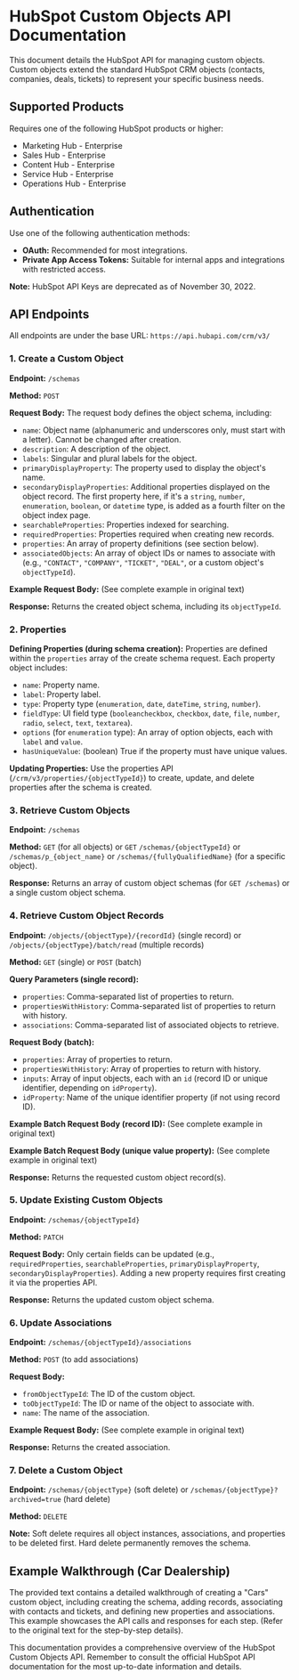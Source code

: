 # HubSpot Custom Objects API Documentation

This document details the HubSpot API for managing custom objects.  Custom objects extend the standard HubSpot CRM objects (contacts, companies, deals, tickets) to represent your specific business needs.

## Supported Products

Requires one of the following HubSpot products or higher:

* Marketing Hub - Enterprise
* Sales Hub - Enterprise
* Content Hub - Enterprise
* Service Hub - Enterprise
* Operations Hub - Enterprise


## Authentication

Use one of the following authentication methods:

* **OAuth:**  Recommended for most integrations.
* **Private App Access Tokens:**  Suitable for internal apps and integrations with restricted access.

**Note:** HubSpot API Keys are deprecated as of November 30, 2022.


## API Endpoints

All endpoints are under the base URL: `https://api.hubapi.com/crm/v3/`


### 1. Create a Custom Object

**Endpoint:** `/schemas`

**Method:** `POST`

**Request Body:**  The request body defines the object schema, including:

* `name`:  Object name (alphanumeric and underscores only, must start with a letter).  Cannot be changed after creation.
* `description`:  A description of the object.
* `labels`:  Singular and plural labels for the object.
* `primaryDisplayProperty`:  The property used to display the object's name.
* `secondaryDisplayProperties`:  Additional properties displayed on the object record.  The first property here, if it's a `string`, `number`, `enumeration`, `boolean`, or `datetime` type, is added as a fourth filter on the object index page.
* `searchableProperties`:  Properties indexed for searching.
* `requiredProperties`: Properties required when creating new records.
* `properties`: An array of property definitions (see section below).
* `associatedObjects`: An array of object IDs or names to associate with (e.g., `"CONTACT"`, `"COMPANY"`, `"TICKET"`, `"DEAL"`, or a custom object's `objectTypeId`).

**Example Request Body:** (See complete example in original text)

**Response:**  Returns the created object schema, including its `objectTypeId`.


### 2. Properties

**Defining Properties (during schema creation):** Properties are defined within the `properties` array of the create schema request.  Each property object includes:

* `name`: Property name.
* `label`: Property label.
* `type`: Property type (`enumeration`, `date`, `dateTime`, `string`, `number`).
* `fieldType`:  UI field type (`booleancheckbox`, `checkbox`, `date`, `file`, `number`, `radio`, `select`, `text`, `textarea`).
* `options` (for `enumeration` type): An array of option objects, each with `label` and `value`.
* `hasUniqueValue`: (boolean) True if the property must have unique values.


**Updating Properties:** Use the properties API (`/crm/v3/properties/{objectTypeId}`) to create, update, and delete properties after the schema is created.


### 3. Retrieve Custom Objects

**Endpoint:** `/schemas`

**Method:** `GET` (for all objects)  or `GET` `/schemas/{objectTypeId}` or `/schemas/p_{object_name}` or `/schemas/{fullyQualifiedName}` (for a specific object).


**Response:**  Returns an array of custom object schemas (for `GET /schemas`) or a single custom object schema.


### 4. Retrieve Custom Object Records

**Endpoint:** `/objects/{objectType}/{recordId}` (single record) or `/objects/{objectType}/batch/read` (multiple records)

**Method:** `GET` (single) or `POST` (batch)

**Query Parameters (single record):**

* `properties`: Comma-separated list of properties to return.
* `propertiesWithHistory`:  Comma-separated list of properties to return with history.
* `associations`: Comma-separated list of associated objects to retrieve.

**Request Body (batch):**

* `properties`:  Array of properties to return.
* `propertiesWithHistory`: Array of properties to return with history.
* `inputs`:  Array of input objects, each with an `id` (record ID or unique identifier, depending on `idProperty`).
* `idProperty`: Name of the unique identifier property (if not using record ID).


**Example Batch Request Body (record ID):** (See complete example in original text)

**Example Batch Request Body (unique value property):** (See complete example in original text)


**Response:** Returns the requested custom object record(s).


### 5. Update Existing Custom Objects

**Endpoint:** `/schemas/{objectTypeId}`

**Method:** `PATCH`

**Request Body:**  Only certain fields can be updated (e.g., `requiredProperties`, `searchableProperties`, `primaryDisplayProperty`, `secondaryDisplayProperties`).  Adding a new property requires first creating it via the properties API.

**Response:** Returns the updated custom object schema.


### 6. Update Associations

**Endpoint:** `/schemas/{objectTypeId}/associations`

**Method:** `POST` (to add associations)

**Request Body:**

* `fromObjectTypeId`:  The ID of the custom object.
* `toObjectTypeId`: The ID or name of the object to associate with.
* `name`:  The name of the association.


**Example Request Body:** (See complete example in original text)


**Response:** Returns the created association.


### 7. Delete a Custom Object

**Endpoint:** `/schemas/{objectType}` (soft delete) or `/schemas/{objectType}?archived=true` (hard delete)

**Method:** `DELETE`

**Note:** Soft delete requires all object instances, associations, and properties to be deleted first.  Hard delete permanently removes the schema.


## Example Walkthrough (Car Dealership)

The provided text contains a detailed walkthrough of creating a "Cars" custom object, including creating the schema, adding records, associating with contacts and tickets, and defining new properties and associations.  This example showcases the API calls and responses for each step. (Refer to the original text for the step-by-step details).


This documentation provides a comprehensive overview of the HubSpot Custom Objects API.  Remember to consult the official HubSpot API documentation for the most up-to-date information and details.
